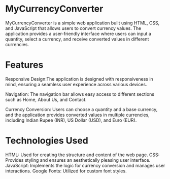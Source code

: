 # MyCurrencyConverter

MyCurrencyConverter is a simple web application built using HTML, CSS, and JavaScript that allows users to convert currency values. The application provides a user-friendly interface where users can input a quantity, select a currency, and receive converted values in different currencies.

# Features
Responsive Design:The application is designed with responsiveness in mind, ensuring a seamless user experience across various devices.

Navigation: The navigation bar allows easy access to different sections such as Home, About Us, and Contact.

Currency Conversion: Users can choose a quantity and a base currency, and the application provides converted values in multiple currencies, including Indian Rupee (INR), US Dollar (USD), and Euro (EUR).

# Technologies Used
HTML: Used for creating the structure and content of the web page.
CSS: Provides styling and ensures an aesthetically pleasing user interface.
JavaScript: Implements the logic for currency conversion and manages user interactions.
Google Fonts: Utilized for custom font styles.
